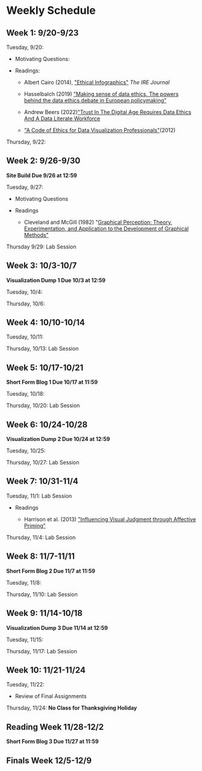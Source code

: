 # Weekly Schedule 

## Week 1: 9/20-9/23 

Tuesday, 9/20: 

- Motivating Questions: 

- Readings: 

   - Albert Cairo (2014), ["Ethical Infographics"](https://www.dropbox.com/s/pqgmg02yz0pgju4/EthicalInfographics.pdf) *The IRE Journal*
   
   - Hasselbalch (2019) ["Making sense of data ethics. The powers behind the data ethics debate in European policymaking"](https://policyreview.info/pdf/policyreview-2019-2-1401.pdf)
  
   - Andrew Beers (2022)["Trust In The Digital Age Requires Data Ethics And A Data Literate Workforce](https://www.forbes.com/sites/tableau/2022/04/14/trust-in-the-digital-age-requires-data-ethics-and-a-data-literate-workforce/?sh=5ba83a3d5437) 

   - ["A Code of Ethics for Data Visualization Professionals"](https://rockcontent.com/blog/a-code-of-ethics-for-data-visualization-professionals/)(2012) 
   

Thursday, 9/22: 

## Week 2: 9/26-9/30 

**Site Build Due 9/26 at 12:59** 

Tuesday, 9/27: 

- Motivating Questions 

- Readings 

  - Cleveland and McGill (1982) "[Graphical Perception: Theory, Experimentation, and Application to the Development of Graphical Methods"](https://www.jstor.org/stable/pdf/2288400.pdf)

Thursday 9/29: Lab Session 

## Week 3: 10/3-10/7 

**Visualization Dump 1 Due 10/3 at 12:59** 

Tuesday, 10/4: 

Thursday, 10/6: 

## Week 4: 10/10-10/14 

Tuesday, 10/11: 

Thursday, 10/13: Lab Session 

## Week 5: 10/17-10/21

**Short Form Blog 1 Due 10/17 at 11:59**

Tuesday, 10/18: 

Thursday, 10/20: Lab Session 

## Week 6: 10/24-10/28

**Visualization Dump 2 Due 10/24 at 12:59** 

Tuesday, 10/25: 

Thursday, 10/27: Lab Session 

## Week 7: 10/31-11/4

Tuesday, 11/1: Lab Session 

- Readings
  
  - Harrison et al. (2013) ["Influencing Visual Judgment through Affective Priming"](https://dl.acm.org/doi/pdf/10.1145/2470654.2481410)

Thursday, 11/4: Lab Session 

## Week 8: 11/7-11/11

**Short Form Blog 2 Due 11/7 at 11:59** 

Tuesday, 11/8: 

Thursday, 11/10: Lab Session 

## Week 9: 11/14-10/18 

**Visualization Dump 3 Due 11/14 at 12:59** 

Tuesday, 11/15: 

Thursday, 11/17: Lab Session 

## Week 10: 11/21-11/24

Tuesday, 11/22: 

- Review of Final Assignments 

Thursday, 11/24: **No Class for Thanksgiving Holiday** 

## Reading Week 11/28-12/2

**Short Form Blog 3 Due 11/27 at 11:59** 

## Finals Week 12/5-12/9 

